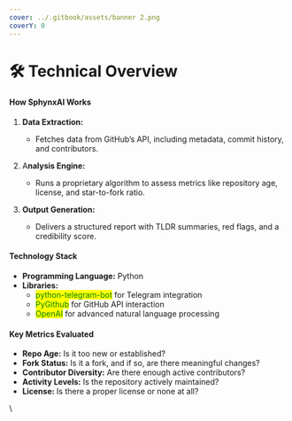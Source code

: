```yaml
---
cover: ../.gitbook/assets/banner 2.png
coverY: 0
---
```


# 🛠️ Technical Overview



#### How SphynxAI Works



1.  **Data Extraction:**

    * Fetches data from GitHub’s API, including metadata, commit history, and contributors.


2.  A**nalysis Engine:**

    * Runs a proprietary algorithm to assess metrics like repository age, license, and star-to-fork ratio.


3. **Output Generation:**
   * Delivers a structured report with TLDR summaries, red flags, and a credibility score.

#### Technology Stack

* **Programming Language:** Python
* **Libraries:**
  * <mark style="color:green;">python-telegram-bot</mark> for Telegram integration
  * <mark style="color:green;">PyGithub</mark> for GitHub API interaction
  * <mark style="color:green;">OpenAI</mark> for advanced natural language processing

#### Key Metrics Evaluated

* **Repo Age:** Is it too new or established?
* **Fork Status:** Is it a fork, and if so, are there meaningful changes?
* **Contributor Diversity:** Are there enough active contributors?
* **Activity Levels:** Is the repository actively maintained?
* **License:** Is there a proper license or none at all?

\
